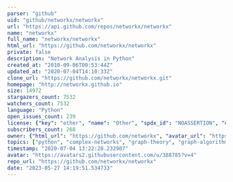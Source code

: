 ```yaml
---
parser: "github"
uid: "github/networkx/networkx"
url: "https://api.github.com/repos/networkx/networkx"
name: "networkx"
full_name: "networkx/networkx"
html_url: "https://github.com/networkx/networkx"
private: false
description: "Network Analysis in Python"
created_at: "2010-09-06T00:53:44Z"
updated_at: "2020-07-04T14:10:33Z"
clone_url: "https://github.com/networkx/networkx.git"
homepage: "http://networkx.github.io"
size: 14972
stargazers_count: 7532
watchers_count: 7532
language: "Python"
open_issues_count: 239
license: {"key": "other", "name": "Other", "spdx_id": "NOASSERTION", "url": null, "node_id": "MDc6TGljZW5zZTA="}
subscribers_count: 268
owner: {"html_url": "https://github.com/networkx", "avatar_url": "https://avatars2.githubusercontent.com/u/388785?v=4", "login": "networkx", "type": "Organization"}
topics: ["python", "complex-networks", "graph-theory", "graph-algorithms", "graph-analysis", "graph-generation", "graph-visualization"]
timestamp: "2020-07-04 13:22:28.232907"
avatar: "https://avatars2.githubusercontent.com/u/388785?v=4"
repo_url: "https://github.com/networkx/networkx"
date: "2023-05-27 14:19:51.534733"
---
```

